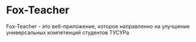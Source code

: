 # Fox-Teacher

Fox-Teacher - это веб-приложение, которое направленно на улучшение универсальных компетенций студентов ТУСУРа
